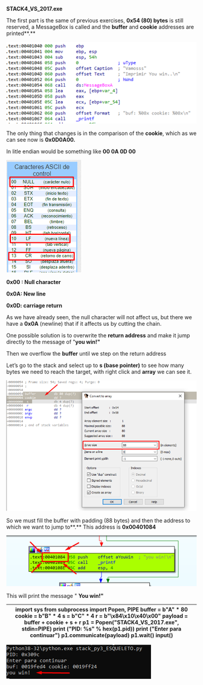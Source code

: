 **STACK4_VS_2017.exe**

The first part is the same of previous exercises, **0x54 (80) bytes** is still reserved, a MessageBox is called and the **buffer** and **cookie** addresses are printed**.**

**![](media/399837e1e27319c8ea3addeb609e7d27.png)**

The only thing that changes is in the comparison of the **cookie**, which as we can see now is **0x0D0A00.**

In litle endian would be something like  **00 0A 0D 00**

![](media/58738ed8b9ab5df556802b2d7904906b.png)

**0x00 : Null character**

**0x0A: New line**

**0x0D: carriage return**

As we have already seen, the null character will not affect us, but there we have a **0x0A** (newline) that if it affects us by cutting the chain.

One possible solution is to overwrite the **return address** and make it jump directly to the message of "**you win!"**

Then we overflow the **buffer** until we step on the return address

Let’s go to the stack and select up to **s (base pointer)** to see how many bytes we need to reach the target, with right click and **array** we can see it.

![](media/0d3a1b7fe4f2dc41b415b9eabeb17082.png)

So we must fill the buffer with padding (88 bytes) and then the address to which we want to jump to**.** This address is **0x00401084**

**![](media/12e001ff9d28200745711ec141a2cd98.png)**

This will print the message " **You win!"**

| import sys from subprocess import Popen, PIPE  buffer = b"A" \* 80 cookie = b"B" \* 4 s = b"C" \* 4 r = b"\\x84\\x10\\x40\\x00"  payload = buffer + cookie + s + r  p1 = Popen("STACK4_VS_2017.exe", stdin=PIPE) print ("PID: %s" % hex(p1.pid)) print ("Enter para continuar")  p1.communicate(payload) p1.wait() input() |
|----------------------------------------------------------------------------------------------------------------------------------------------------------------------------------------------------------------------------------------------------------------------------------------------------------------------------|

![](media/a80deea1e3a0a7faa27b4c3c5158984d.png)
